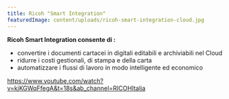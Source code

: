 ```yaml
---
title: Ricoh "Smart Integration"
featuredImage: content/uploads/ricoh-smart-integration-cloud.jpg
---
```

**Ricoh Smart Integration consente di :**

* convertire i documenti cartacei in digitali editabili e archiviabili nel Cloud
* ridurre i costi gestionali, di stampa e della carta
* automatizzare i flussi di lavoro in modo intelligente ed economico

https://www.youtube.com/watch?v=kjKGWqFfegA&t=18s&ab_channel=RICOHItalia